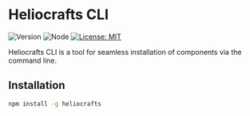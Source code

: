 # Heliocrafts CLI

![Version](https://img.shields.io/badge/version-1.0.0-blue.svg)
![Node](https://img.shields.io/badge/node-%3E%3D10.0.0-brightgreen.svg)
[![License: MIT](https://img.shields.io/badge/License-MIT-yellow.svg)](https://opensource.org/licenses/MIT)

Heliocrafts CLI is a tool for seamless installation of components via the command line.

## Installation

```bash
npm install -g heliocrafts
